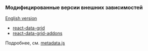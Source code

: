 ### Модифицированные версии внешних зависимостей

[English version](README.en.md)

- [react-data-grid](https://github.com/adazzle/react-data-grid/tree/master/packages/react-data-grid)
- [react-data-grid-addons](https://github.com/adazzle/react-data-grid/tree/master/packages/react-data-grid-addons)

Подробнее, см. [metadata.js](https://github.com/oknosoft/metadata.js)
